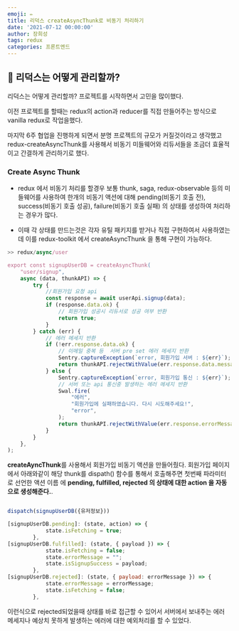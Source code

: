 ```yaml
---
emoji: ✏️
title: 리덕스 createAsyncThunk로 비동기 처리하기
date: '2021-07-12 00:00:00'
author: 장희성
tags: redux
categories: 프론트엔드
---
```


## 🤔 리덕스는 어떻게 관리할까?

리덕스는 어떻게 관리할까? 프로젝트를 시작하면서 고민을 많이했다.

이전 프로젝트를 할때는 redux의 action과 reducer를 직접 만들어주는 방식으로 vanilla redux로 작업을했다.

마지막 6주 협업을 진행하게 되면서 분명 프로젝트의 규모가 커질것이라고 생각했고 redux-createAsyncThunk를 사용해서 비동기 미들웨어와 리듀서들을 조금더 효율적이고 간결하게 관리하기로 했다.

### Create Async Thunk

- redux 에서 비동기 처리를 할경우 보통 thunk, saga, redux-observable 등의 미들웨어를 사용하여 한개의 비동기 액션에 대해 pending(비동기 호출 전), success(비동기 호출 성공), failure(비동기 호출 실패) 의 상태를 생성하여 처리하는 경우가 많다.

- 이때 각 상태를 만드는것은 각자 유틸 패키지를 받거나 직접 구현하여서 사용하였는데 이를 redux-toolkit 에서 createAsyncThunk 을 통해 구현이 가능하다.

```javascript
>> redux/async/user

export const signupUserDB = createAsyncThunk(
    "user/signup",
    async (data, thunkAPI) => {
        try {
            //회원가입 요청 api
            const response = await userApi.signup(data);
            if (response.data.ok) {
                // 회원가입 성공시 리듀서로 성공 여부 반환
                return true;
            }
        } catch (err) {
            // 에러 메세지 반환
            if (!err.response.data.ok) {
                // 이메일 중복 등  서버 pre set 에러 메세지 반환
                Sentry.captureException(`error, 회원가입 서버 : ${err}`);
                return thunkAPI.rejectWithValue(err.response.data.message);
            } else {
                Sentry.captureException(`error, 회원가입 통신 : ${err}`);
                // 서버 또는 api 통신중 발생하는 에러 메세지 반환
                Swal.fire(
                    "에러",
                    "회원가입에 실패하였습니다. 다시 시도해주세요!",
                    "error",
                );
                return thunkAPI.rejectWithValue(err.response.errorMessage);
            }
        }
    },
);

```

**createAyncThunk**를 사용해서 회원가입 비동기 액션을 만들어줬다. 회원가입 페이지에서 아래와같이 해당 thunk를 dispath() 함수를 통해서 호출해주면 첫번째 파라미터로 선언한 액션 이름 에 **pending, fulfilled, rejected 의 상태에 대한 action 을 자동으로 생성해준다.**.

```javascript

dispatch(signupUserDB({유저정보}))

[signupUserDB.pending]: (state, action) => {
            state.isFetching = true;
        },
[signupUserDB.fulfilled]: (state, { payload }) => {
            state.isFetching = false;
            state.errorMessage = "";
            state.isSignupSuccess = payload;
        },
[signupUserDB.rejected]: (state, { payload: errorMessage }) => {
            state.errorMessage = errorMessage;
            state.isFetching = false;
        },
```

이런식으로 rejected되었을때 상태를 바로 접근할 수 있어서 서버에서 보내주는 에러 메세지나 예상치 못하게 발생하는 에러에 대한 예외처리를 할 수 있었다.

```toc

```
